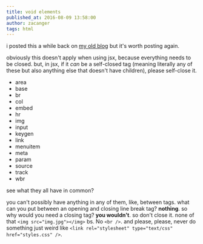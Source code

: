 ```yaml
---
title: void elements
published_at: 2016-08-09 13:58:00
author: zacanger
tags: html
---
```


i posted this a while back on [my old blog](http://zacanger.com/blog) but it's worth posting again.

obviously this doesn't apply when using jsx, because everything needs to be closed. but, in jsx, if
it _can_ be a self-closed tag (meaning literally any of these but also anything else that doesn't
have children), please self-close it.

* area
* base
* br
* col
* embed
* hr
* img
* input
* keygen
* link
* menuitem
* meta
* param
* source
* track
* wbr

see what they all have in common?

you can't possibly have anything in any of them, like, between tags. what can you put between
an opening and closing line break tag? **nothing**. so why would you need a closing tag?  **you wouldn't**.
so don't close it. none of that `<img src="img.jpg"></img>` bs. No `<br />`. and please, please,
never do something just weird like `<link rel="stylesheet" type="text/css" href="styles.css" />`.
